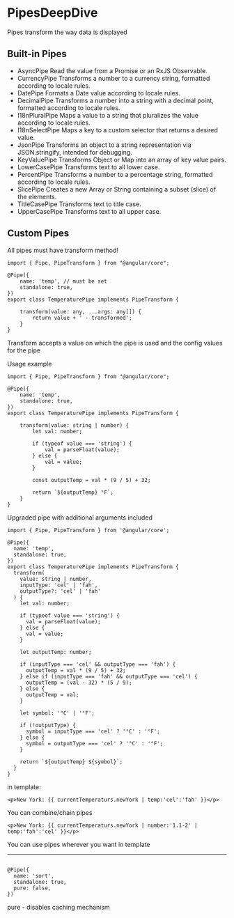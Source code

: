 # PipesDeepDive

Pipes transform the way data is displayed

## Built-in Pipes

- AsyncPipe	        Read the value from a Promise or an RxJS Observable.
- CurrencyPipe	    Transforms a number to a currency string, formatted according to locale rules.
- DatePipe	        Formats a Date value according to locale rules.
- DecimalPipe	    Transforms a number into a string with a decimal point, formatted according to locale rules.
- I18nPluralPipe	Maps a value to a string that pluralizes the value according to locale rules.
- I18nSelectPipe	Maps a key to a custom selector that returns a desired value.
- JsonPipe	        Transforms an object to a string representation via JSON.stringify, intended for debugging.
- KeyValuePipe	    Transforms Object or Map into an array of key value pairs.
- LowerCasePipe	    Transforms text to all lower case.
- PercentPipe	    Transforms a number to a percentage string, formatted according to locale rules.
- SlicePipe         Creates a new Array or String containing a subset (slice) of the elements.
- TitleCasePipe	    Transforms text to title case.
- UpperCasePipe	    Transforms text to all upper case.

## Custom Pipes

All pipes must have transform method!

```
import { Pipe, PipeTransform } from "@angular/core";

@Pipe({
    name: 'temp', // must be set
    standalone: true,
})
export class TemperaturePipe implements PipeTransform {
    
    transform(value: any, ...args: any[]) {
        return value + ' - transformed';
    }
}
```

Transform accepts a value on which the pipe is used and the config values for the pipe

Usage example

```
import { Pipe, PipeTransform } from "@angular/core";

@Pipe({
    name: 'temp',
    standalone: true,
})
export class TemperaturePipe implements PipeTransform {
    
    transform(value: string | number) {
        let val: number;

        if (typeof value === 'string') {
            val = parseFloat(value);
        } else {
            val = value;
        }

        const outputTemp = val * (9 / 5) + 32;

        return `${outputTemp} °F`;
    }
}
```

Upgraded pipe with additional arguments included

```
import { Pipe, PipeTransform } from '@angular/core';

@Pipe({
  name: 'temp',
  standalone: true,
})
export class TemperaturePipe implements PipeTransform {
  transform(
    value: string | number,
    inputType: 'cel' | 'fah',
    outputType?: 'cel' | 'fah'
  ) {
    let val: number;

    if (typeof value === 'string') {
      val = parseFloat(value);
    } else {
      val = value;
    }

    let outputTemp: number;

    if (inputType === 'cel' && outputType === 'fah') {
      outputTemp = val * (9 / 5) + 32;
    } else if (inputType === 'fah' && outputType === 'cel') {
      outputTemp = (val - 32) * (5 / 9);
    } else {
      outputTemp = val;
    }

    let symbol: '°C' | '°F';

    if (!outputType) {
      symbol = inputType === 'cel' ? '°C' : '°F';
    } else {
      symbol = outputType === 'cel' ? '°C' : '°F';
    }

    return `${outputTemp} ${symbol}`;
  }
}
```

in template:

`<p>New York: {{ currentTemperaturs.newYork | temp:'cel':'fah' }}</p>`

You can combine/chain pipes

`<p>New York: {{ currentTemperaturs.newYork | number:'1.1-2' | temp:'fah':'cel' }}</p>`

You can use pipes wherever you want in template

<hr>

```

@Pipe({
  name: 'sort',
  standalone: true,
  pure: false,
})
```

pure - disables caching mechanism
